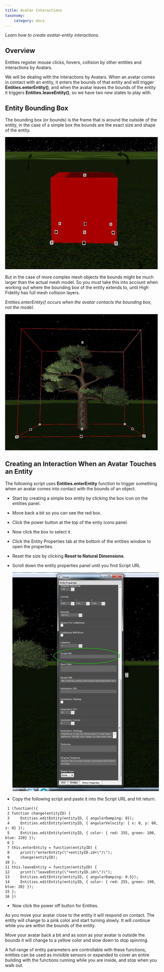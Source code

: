 ```yaml
---
title: Avatar Interactions
taxonomy:
    category: docs
---
```


*Learn how to create avatar-entity interactions.*

## Overview

Entities register mouse clicks, hovers, collision by other entities and interactions by Avatars.

We will be dealing with the interactions by Avatars. When an avatar comes in contact with an entity, it enters the bounds of that entity and will trigger **Entities.enterEntity()**, and when the avatar leaves the bounds of the entity it triggers **Entities.leaveEntity()**, so we have two new states to play with.

## Entity Bounding Box

The bounding box (or bounds) is the frame that is around the outside of the entity, in the case of a simple box the bounds are the exact size and shape of the entity.


![](box-bounds.jpg)

But in the case of more complex mesh objects the bounds might be much larger than the actual mesh model. So you must take this into account when working out where the bounding box of the entity extends to, until High Fidelity has full mesh collision layers.

*Entities.enterEntity() occurs when the avatar contacts the bounding box, not the model.*

![](tree-bounds.jpg)

## Creating an Interaction When an Avatar Touches an Entity

The following script uses **Entities.enterEntity** function to trigger something when an avatar comes into contact with the bounds of an object.

- Start by creating a simple box entity by clicking the box icon on the entities panel.

- Move back a bit so you can see the red box.

- Click the power button at the top of the entiy icons panel.

- Now click the box to select it.

- Click the Entity Properties tab at the bottom of the entities window to open the properties.

- Reset the size by clicking **Reset to Natural Dimensions**.

- Scroll down the entity properties panel until you find Script URL


  ![](script-url-big.jpg)

- Copy the following script and paste it into the Script URL and hit return.

```
 1 (function(){
 2 function change(entityID) {
 3     Entities.editEntity(entityID, { angularDamping: 0});
 4     Entities.editEntity(entityID, { angularVelocity: { x: 0, y: 60, z: 0} });
 5     Entities.editEntity(entityID, { color: { red: 255, green: 100, blue: 220} });
 6 }
 7 this.enterEntity = function(entityID) {
 8     print(\"enterEntity(\"+entityID.id+\")\");
 9     change(entityID);
10 };
11 this.leaveEntity = function(entityID) {
12     print(\"leaveEntity(\"+entityID.id+\")\");
13     Entities.editEntity(entityID, { angularDamping: 0.5});
14     Entities.editEntity(entityID, { color: { red: 255, green: 190, blue: 20} });
15 };
16 })

```

- Now click the power off button for Entities.

As you move your avatar close to the entity it will respond on contact. The entity will change to a pink color and start turning slowly. It will continue while you are within the bounds of the entity.

Move your avatar back a bit and as soon as your avatar is outside the bounds it will change to a yellow color and slow down to stop spinning.

A full range of entity parameters are controllable with these functions, entities can be used as invisible sensors or expanded to cover an entire building with the functions running while you are inside, and stop when you walk out.
